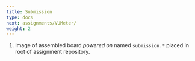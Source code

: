```yaml
---
title: Submission
type: docs
next: assignments/VUMeter/
weight: 2
---
```


1. Image of assembled board _powered on_ named `submission.*` placed in root of assignment repository.
